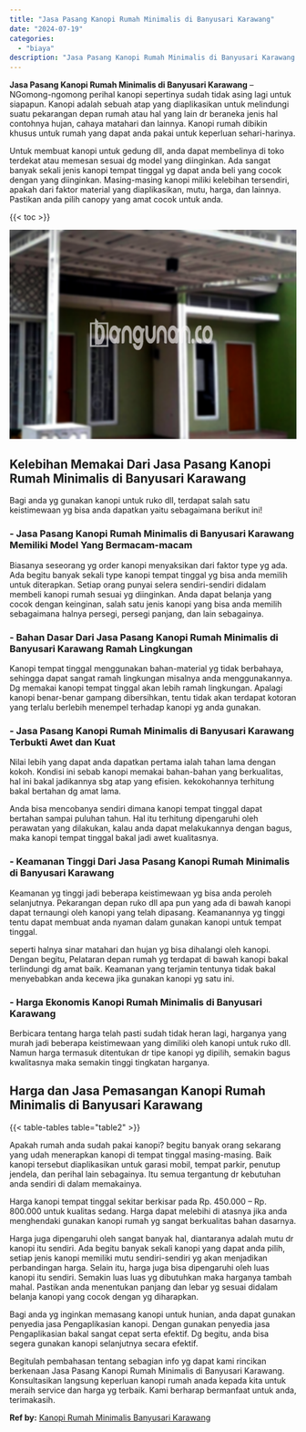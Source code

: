```yaml
---
title: "Jasa Pasang Kanopi Rumah Minimalis di Banyusari Karawang"
date: "2024-07-19"
categories: 
  - "biaya"
description: "Jasa Pasang Kanopi Rumah Minimalis di Banyusari Karawang. Begitulah pembahasan tentang sebagian info yg dapat kami rincikan berkenaan Jasa Pasang Kanopi Ruma..."
---
```


**Jasa Pasang Kanopi Rumah Minimalis di Banyusari Karawang** – NGomong-ngomong perihal kanopi sepertinya sudah tidak asing lagi untuk siapapun. Kanopi adalah sebuah atap yang diaplikasikan untuk melindungi suatu pekarangan depan rumah atau hal yang lain dr beraneka jenis hal contohnya hujan, cahaya matahari dan lainnya. Kanopi rumah dibikin khusus untuk rumah yang dapat anda pakai untuk keperluan sehari-harinya.

Untuk membuat kanopi untuk gedung dll, anda dapat membelinya di toko terdekat atau memesan sesuai dg model yang diinginkan. Ada sangat banyak sekali jenis kanopi tempat tinggal yg dapat anda beli yang cocok dengan yang diinginkan. Masing-masing kanopi miliki kelebihan tersendiri, apakah dari faktor material yang diaplikasikan, mutu, harga, dan lainnya. Pastikan anda pilih canopy yang amat cocok untuk anda.

{{< toc >}}

![Jasa Pasang Kanopi Rumah Minimalis di Banyusari Karawang](/images/harga-kanopi-minimalis-31.png)

## Kelebihan Memakai Dari Jasa Pasang Kanopi Rumah Minimalis di Banyusari Karawang

Bagi anda yg gunakan kanopi untuk ruko dll, terdapat salah satu keistimewaan yg bisa anda dapatkan yaitu sebagaimana berikut ini!

### \- Jasa Pasang Kanopi Rumah Minimalis di Banyusari Karawang Memiliki Model Yang Bermacam-macam

Biasanya seseorang yg order kanopi menyaksikan dari faktor type yg ada. Ada begitu banyak sekali type kanopi tempat tinggal yg bisa anda memilih untuk diterapkan. Setiap orang punyai selera sendiri-sendiri didalam membeli kanopi rumah sesuai yg diinginkan. Anda dapat belanja yang cocok dengan keinginan, salah satu jenis kanopi yang bisa anda memilih sebagaimana halnya persegi, persegi panjang, dan lain sebagainya.

### \- Bahan Dasar Dari Jasa Pasang Kanopi Rumah Minimalis di Banyusari Karawang Ramah Lingkungan

Kanopi tempat tinggal menggunakan bahan-material yg tidak berbahaya, sehingga dapat sangat ramah lingkungan misalnya anda menggunakannya. Dg memakai kanopi tempat tinggal akan lebih ramah lingkungan. Apalagi kanopi benar-benar gampang dibersihkan, tentu tidak akan terdapat kotoran yang terlalu berlebih menempel terhadap kanopi yg anda gunakan.

### \- Jasa Pasang Kanopi Rumah Minimalis di Banyusari Karawang Terbukti Awet dan Kuat

Nilai lebih yang dapat anda dapatkan pertama ialah tahan lama dengan kokoh. Kondisi ini sebab kanopi memakai bahan-bahan yang berkualitas, hal ini bakal jadikannya sbg atap yang efisien. kekokohannya terhitung bakal bertahan dg amat lama.

Anda bisa mencobanya sendiri dimana kanopi tempat tinggal dapat bertahan sampai puluhan tahun. Hal itu terhitung dipengaruhi oleh perawatan yang dilakukan, kalau anda dapat melakukannya dengan bagus, maka kanopi tempat tinggal bakal jadi awet kualitasnya.

### \- Keamanan Tinggi Dari Jasa Pasang Kanopi Rumah Minimalis di Banyusari Karawang

Keamanan yg tinggi jadi beberapa keistimewaan yg bisa anda peroleh selanjutnya. Pekarangan depan ruko dll apa pun yang ada di bawah kanopi dapat ternaungi oleh kanopi yang telah dipasang. Keamanannya yg tinggi tentu dapat membuat anda nyaman dalam gunakan kanopi untuk tempat tinggal.

seperti halnya sinar matahari dan hujan yg bisa dihalangi oleh kanopi. Dengan begitu, Pelataran depan rumah yg terdapat di bawah kanopi bakal terlindungi dg amat baik. Keamanan yang terjamin tentunya tidak bakal menyebabkan anda kecewa jika gunakan kanopi yg satu ini.

### \- Harga Ekonomis Kanopi Rumah Minimalis di Banyusari Karawang

Berbicara tentang harga telah pasti sudah tidak heran lagi, harganya yang murah jadi beberapa keistimewaan yang dimiliki oleh kanopi untuk ruko dll. Namun harga termasuk ditentukan dr tipe kanopi yg dipilih, semakin bagus kwalitasnya maka semakin tinggi tingkatan harganya.

## Harga dan Jasa Pemasangan Kanopi Rumah Minimalis di Banyusari Karawang

{{< table-tables table="table2" >}}

Apakah rumah anda sudah pakai kanopi? begitu banyak orang sekarang yang udah menerapkan kanopi di tempat tinggal masing-masing. Baik kanopi tersebut diaplikasikan untuk garasi mobil, tempat parkir, penutup jendela, dan perihal lain sebagainya. Itu semua tergantung dr kebutuhan anda sendiri di dalam memakainya.

Harga kanopi tempat tinggal sekitar berkisar pada Rp. 450.000 – Rp. 800.000 untuk kualitas sedang. Harga dapat melebihi di atasnya jika anda menghendaki gunakan kanopi rumah yg sangat berkualitas bahan dasarnya.

Harga juga dipengaruhi oleh sangat banyak hal, diantaranya adalah mutu dr kanopi itu sendiri. Ada begitu banyak sekali kanopi yang dapat anda pilih, setiap jenis kanopi memiliki mutu sendiri-sendiri yg akan menjadikan perbandingan harga. Selain itu, harga juga bisa dipengaruhi oleh luas kanopi itu sendiri. Semakin luas luas yg dibutuhkan maka harganya tambah mahal. Pastikan anda menentukan panjang dan lebar yg sesuai didalam belanja kanopi yang cocok dengan yg diharapkan.

Bagi anda yg inginkan memasang kanopi untuk hunian, anda dapat gunakan penyedia jasa Pengaplikasian kanopi. Dengan gunakan penyedia jasa Pengaplikasian bakal sangat cepat serta efektif. Dg begitu, anda bisa segera gunakan kanopi selanjutnya secara efektif.

Begitulah pembahasan tentang sebagian info yg dapat kami rincikan berkenaan Jasa Pasang Kanopi Rumah Minimalis di Banyusari Karawang. Konsultasikan langsung keperluan kanopi rumah anada kepada kita untuk meraih service dan harga yg terbaik. Kami berharap bermanfaat untuk anda, terimakasih.

**Ref by:**  [Kanopi Rumah Minimalis Banyusari Karawang](https://id.wikipedia.org/wiki/Kanopi)
